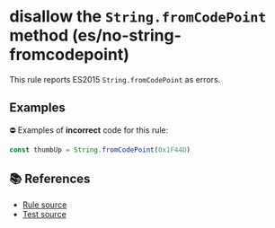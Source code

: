 # disallow the `String.fromCodePoint` method (es/no-string-fromcodepoint)

This rule reports ES2015 `String.fromCodePoint` as errors.

## Examples

⛔ Examples of **incorrect** code for this rule:

```js
const thumbUp = String.fromCodePoint(0x1F44D)
```

## 📚 References

- [Rule source](https://github.com/mysticatea/eslint-plugin-es/blob/v1.2.0/lib/rules/no-string-fromcodepoint.js)
- [Test source](https://github.com/mysticatea/eslint-plugin-es/blob/v1.2.0/tests/lib/rules/no-string-fromcodepoint.js)

